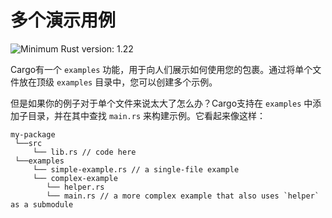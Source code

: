 # 多个演示用例

![Minimum Rust version: 1.22](https://img.shields.io/badge/Minimum%20Rust%20Version-1.22-brightgreen.svg)

Cargo有一个 `examples` 功能，用于向人们展示如何使用您的包裹。通过将单个文件放在顶级 `examples` 目录中，您可以创建多个示例。

但是如果你的例子对于单个文件来说太大了怎么办？Cargo支持在 `examples` 中添加子目录，并在其中查找 `main.rs` 来构建示例。它看起来像这样：

```text
my-package
 └──src
     └── lib.rs // code here
 └──examples 
     └── simple-example.rs // a single-file example
     └── complex-example
        └── helper.rs
        └── main.rs // a more complex example that also uses `helper` as a submodule
```
